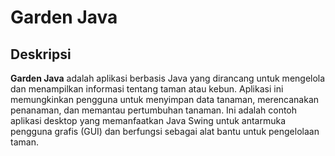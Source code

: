 # Garden Java

## Deskripsi

**Garden Java** adalah aplikasi berbasis Java yang dirancang untuk mengelola dan menampilkan informasi tentang taman atau kebun. Aplikasi ini memungkinkan pengguna untuk menyimpan data tanaman, merencanakan penanaman, dan memantau pertumbuhan tanaman. Ini adalah contoh aplikasi desktop yang memanfaatkan Java Swing untuk antarmuka pengguna grafis (GUI) dan berfungsi sebagai alat bantu untuk pengelolaan taman.
